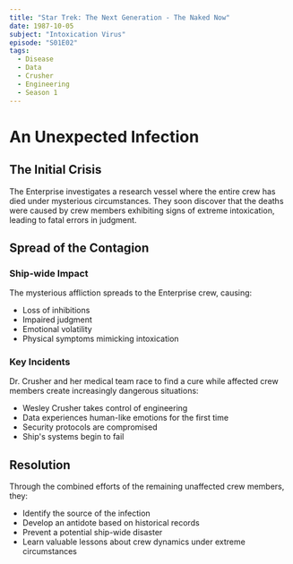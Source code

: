```yaml
---
title: "Star Trek: The Next Generation - The Naked Now"
date: 1987-10-05
subject: "Intoxication Virus"
episode: "S01E02"
tags:
  - Disease
  - Data
  - Crusher
  - Engineering
  - Season 1
---
```


# An Unexpected Infection

## The Initial Crisis

The Enterprise investigates a research vessel where the entire crew has died under mysterious circumstances. They soon discover that the deaths were caused by crew members exhibiting signs of extreme intoxication, leading to fatal errors in judgment.

## Spread of the Contagion

### Ship-wide Impact
The mysterious affliction spreads to the Enterprise crew, causing:
- Loss of inhibitions
- Impaired judgment
- Emotional volatility
- Physical symptoms mimicking intoxication

### Key Incidents
Dr. Crusher and her medical team race to find a cure while affected crew members create increasingly dangerous situations:
- Wesley Crusher takes control of engineering
- Data experiences human-like emotions for the first time
- Security protocols are compromised
- Ship's systems begin to fail

## Resolution

Through the combined efforts of the remaining unaffected crew members, they:
- Identify the source of the infection
- Develop an antidote based on historical records
- Prevent a potential ship-wide disaster
- Learn valuable lessons about crew dynamics under extreme circumstances